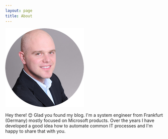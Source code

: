 ```yaml
---
layout: page
title: About
---
```


![Image of Dominik Dünnebacke](/images/dominik-duennebacke.png)

Hey there! :blush: Glad you found my blog. I'm a system engineer from Frankfurt (Germany) mostly focused on Microsoft products. Over the years I have developed a good idea how to automate common IT processes and I'm happy to share that with you.